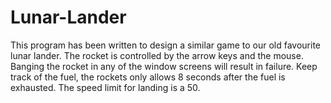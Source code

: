 # Lunar-Lander
This program has been written to design a similar game to our old favourite lunar lander.
The rocket is controlled by the arrow keys and the mouse. 
Banging the rocket in any of the window screens will result in failure.
Keep track of the fuel, the rockets only allows 8 seconds after the fuel is exhausted.
The speed limit for landing is a 50.
